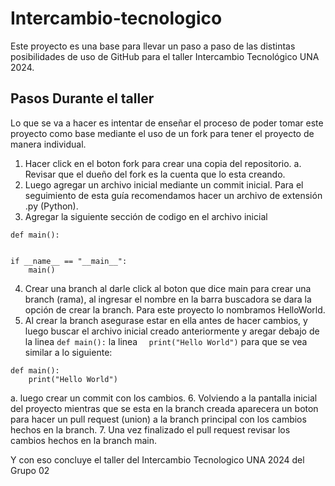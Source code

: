 # Intercambio-tecnologico
Este proyecto es una base para llevar un paso a paso de las distintas posibilidades de uso de GitHub para el taller Intercambio Tecnológico UNA 2024.

## Pasos Durante el taller
Lo que se va a hacer es intentar de enseñar el proceso de poder tomar este proyecto como base mediante el uso de un fork para tener el proyecto de manera individual.
1. Hacer click en el boton fork para crear una copia del repositorio.
   a. Revisar que el dueño del fork es la cuenta que lo esta creando.
2. Luego agregar un archivo inicial mediante un commit inicial. Para el seguimiento de esta guía recomendamos hacer un archivo de extensión .py (Python).
3. Agregar la siguiente sección de codigo en el archivo inicial 
~~~
def main():


if __name__ == "__main__":
    main()
~~~
4. Crear una branch al darle click al boton que dice main para crear una branch (rama), al ingresar el nombre en la barra buscadora se dara la opción de crear la branch. Para este proyecto lo nombramos HelloWorld.
5. Al crear la branch asegurase estar en ella antes de hacer cambios, y luego buscar el archivo inicial creado anteriormente y aregar debajo de la linea `def main():` la linea `  print("Hello World")` para que se vea similar a lo siguiente:
~~~
def main():
    print("Hello World")

~~~
  a. luego crear un commit con los cambios.
6. Volviendo a la pantalla inicial del proyecto mientras que se esta en la branch creada aparecera un boton para hacer un pull request (union) a la branch principal con los cambios hechos en la branch.
7. Una vez finalizado el pull request revisar los cambios hechos en la branch main.

Y con eso concluye el taller del Intercambio Tecnologico UNA 2024 del Grupo 02
